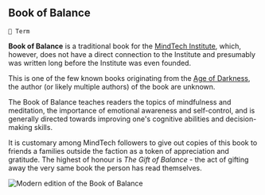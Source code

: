 ## Book of Balance

`📑 Term`

**Book of Balance** is a traditional book for the [MindTech Institute](<https://zeithalt.github.io/r/mindtech_institute.html>), which, however, does not have a direct connection to the Institute and presumably was written long before the Institute was even founded.

This is one of the few known books originating from the [Age of Darkness](<https://zeithalt.github.io/r/age_of_darkness.html>), the author (or likely multiple authors) of the book are unknown.

The Book of Balance teaches readers the topics of mindfulness and meditation, the importance of emotional awareness and self-control, and is generally directed towards improving one's cognitive abilities and decision-making skills.

It is customary among MindTech followers to give out copies of this book to friends a families outside the faction as a token of appreciation and gratitude. The highest of honour is *The Gift of Balance* - the act of gifting away the very same book the person has read themselves.

![Modern edition of the Book of Balance](https://zeithalt.github.io/r/i/book_of_balance.png)

